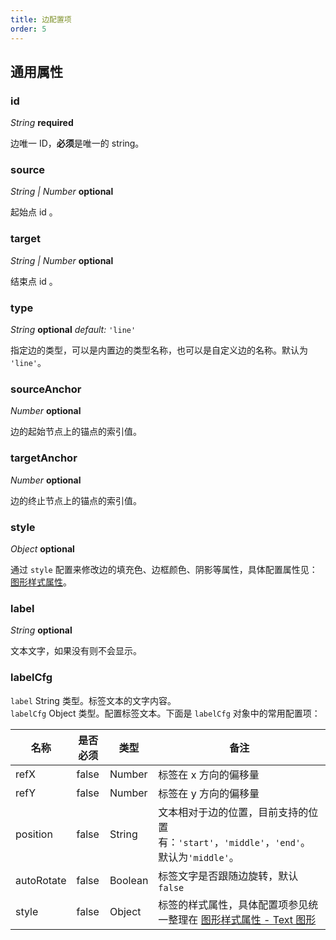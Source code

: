 ```yaml
---
title: 边配置项
order: 5
---
```


## 通用属性

### id

<description> _String_ **required** </description>

边唯一 ID，**必须**是唯一的 string。

### source

<description> _String | Number_ **optional** </description>

起始点 id 。

### target

<description> _String | Number_ **optional** </description>

结束点 id 。

### type

<description> _String_ **optional** _default:_ `'line'`</description>

指定边的类型，可以是内置边的类型名称，也可以是自定义边的名称。默认为 `'line'`。

### sourceAnchor

<description> _Number_ **optional** </description>

边的起始节点上的锚点的索引值。

### targetAnchor

<description> _Number_ **optional** </description>

边的终止节点上的锚点的索引值。

### style

<description> _Object_ **optional** </description>

通过 `style` 配置来修改边的填充色、边框颜色、阴影等属性，具体配置属性见：[图形样式属性](/zh/docs/api/shapeProperties.zh.md)。

### label

<description> _String_ **optional** </description>

文本文字，如果没有则不会显示。

### labelCfg

`label` String 类型。标签文本的文字内容。<br />`labelCfg` Object 类型。配置标签文本。下面是 `labelCfg` 对象中的常用配置项：

| 名称 | 是否必须 | 类型 | 备注 |
| --- | --- | --- | --- |
| refX | false | Number | 标签在 x 方向的偏移量 |
| refY | false | Number | 标签在 y 方向的偏移量 |
| position | false | String | 文本相对于边的位置，目前支持的位置有：`'start'`，`'middle'`，`'end'`。默认为`'middle'`。 |
| autoRotate | false | Boolean | 标签文字是否跟随边旋转，默认 `false` |
| style | false | Object | 标签的样式属性，具体配置项参见统一整理在 [图形样式属性 - Text 图形](/zh/docs/api/shapeProperties/#文本-text) |
